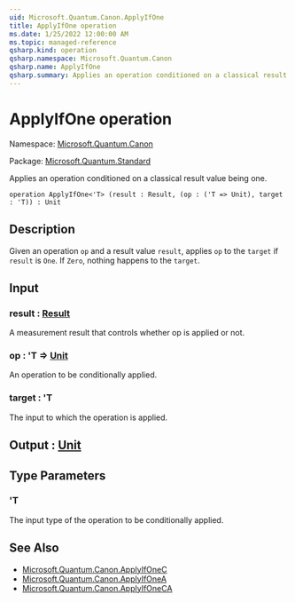 ```yaml
---
uid: Microsoft.Quantum.Canon.ApplyIfOne
title: ApplyIfOne operation
ms.date: 1/25/2022 12:00:00 AM
ms.topic: managed-reference
qsharp.kind: operation
qsharp.namespace: Microsoft.Quantum.Canon
qsharp.name: ApplyIfOne
qsharp.summary: Applies an operation conditioned on a classical result value being one.
---
```


# ApplyIfOne operation

Namespace: [Microsoft.Quantum.Canon](xref:Microsoft.Quantum.Canon)

Package: [Microsoft.Quantum.Standard](https://nuget.org/packages/Microsoft.Quantum.Standard)


Applies an operation conditioned on a classical result value being one.

```qsharp
operation ApplyIfOne<'T> (result : Result, (op : ('T => Unit), target : 'T)) : Unit
```


## Description

Given an operation `op` and a result value `result`, applies `op` to the `target`if `result` is `One`. If `Zero`, nothing happens to the `target`.

## Input

### result : [Result](xref:microsoft.quantum.qsharp.valueliterals#result-literal)

A measurement result that controls whether op is applied or not.


### op : 'T => [Unit](xref:microsoft.quantum.qsharp.valueliterals#unit-literal) 

An operation to be conditionally applied.


### target : 'T

The input to which the operation is applied.



## Output : [Unit](xref:microsoft.quantum.qsharp.valueliterals#unit-literal)



## Type Parameters

### 'T

The input type of the operation to be conditionally applied.

## See Also

- [Microsoft.Quantum.Canon.ApplyIfOneC](xref:Microsoft.Quantum.Canon.ApplyIfOneC)
- [Microsoft.Quantum.Canon.ApplyIfOneA](xref:Microsoft.Quantum.Canon.ApplyIfOneA)
- [Microsoft.Quantum.Canon.ApplyIfOneCA](xref:Microsoft.Quantum.Canon.ApplyIfOneCA)